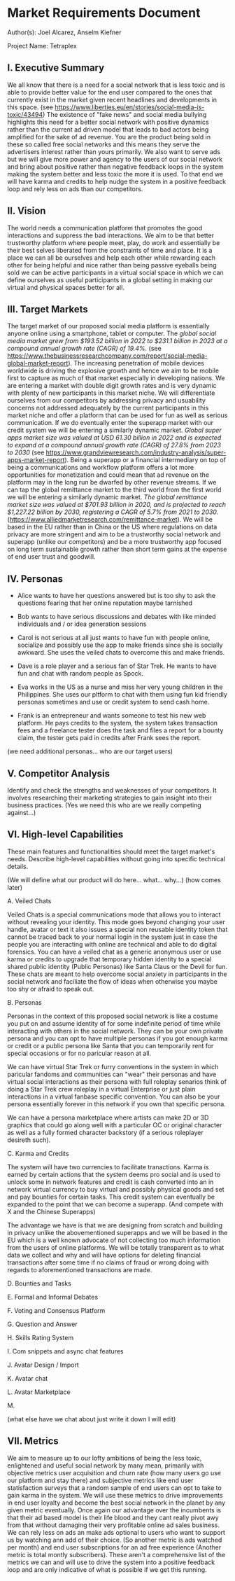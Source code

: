 # Market Requirements Document 

Author(s): Joel Alcarez, Anselm Kiefner

Project Name: Tetraplex

## I. Executive Summary

We all know that there is a need for a social network that is less toxic and is able to provide better value for the end user compared to the ones that currently exist in the market given recent headlines and developments in this space. (see https://www.liberties.eu/en/stories/social-media-is-toxic/43494) The existence of "fake news" and social media bullying highlights this need for a better social network with positive dynamics rather than the current ad driven model that leads to bad actors being amplified for the sake of ad revenue. You are the product being sold in these so called free social networks and this means they serve the advertisers interest rather than yours primarily.  We also want to serve ads but we will give more power and agency to the users of our social network and bring about positive rather than negative feedback loops in the system making the system better and less toxic the more it is used. To that end we will have karma and credits to help nudge the system in a positive feedback loop and rely less on ads than our competitors. 

## II. Vision

The world needs a communication platform that promotes the good interactions and suppress the bad interactions. We aim to be that better trustworthy platform where people meet, play, do work and essentially be their best selves liberated from the constraints of time and place. It is a place we can all be ourselves and help each other while rewarding each other for being helpful and nice rather than being passive eyeballs being sold we can be active participants in a virtual social space in which we can define ourselves as useful participants in a global setting in making our virtual and physical spaces better for all.


## III. Target Markets

The target market of our proposed social media platform is essentially anyone online using a smartphone, tablet or computer. The *global social media market grew from $193.52 billion in 2022 to $231.1 billion in 2023 at a compound annual growth rate (CAGR) of 19.4%.* (see https://www.thebusinessresearchcompany.com/report/social-media-global-market-report). The increasing penetration of mobile devices worldwide is driving the explosive growth and hence we aim to be mobile first to capture as much of that market especially in developing nations. We are entering a market with double digit growth rates and is very dynamic with plenty of new participants in this market niche. We will differentiate ourselves from our competitors by addressing privacy and usuability concerns not addressed adequately by the current participants in this market niche and offer a platform that can be used for fun as well as serious communication. If we do eventually enter the superapp market with our credit system we will be entering a similarly dynamic market. *Global super apps market size was valued at USD 61.30 billion in 2022 and is expected to expand at a compound annual growth rate (CAGR) of 27.8% from 2023 to 2030* (see https://www.grandviewresearch.com/industry-analysis/super-apps-market-report). Being a superapp or a financial intermediary on top of being a communications and workflow platform offers a lot more opportunities for monetization and could mean that ad revenue on the platform may in the long run be dwarfed by other revenue streams. If we can tap the global remittance market to the third world from the first world we will be entering a similarly dynamic market. *The global remittance market size was valued at $701.93 billion in 2020, and is projected to reach $1,227.22 billion by 2030, registering a CAGR of 5.7% from 2021 to 2030.* (https://www.alliedmarketresearch.com/remittance-market). We will be based in the EU rather than in China or the US where regulations on data privacy are more stringent and aim to be a trustworthy social network and superapp (unlike our competitors) and be a more trustworthy app focused on long term sustainable growth rather than short term gains at the expense of end user trust and goodwill.


## IV. Personas

* Alice wants to have her questions answered but is too shy to ask the questions fearing that her online reputation maybe tarnished

* Bob wants to have serious discussions and debates with like minded individuals and / or idea generation sessions 

* Carol is not serious at all just wants to have fun with people online, socialize and possibly use the app to make friends since she is socially awkward. She uses the veiled chats to overcome this and make friends.

* Dave is a role player and a serious fan of Star Trek. He wants to have fun and chat with random people as Spock.

* Eva works in the US as a nurse and miss her very young children in the Philippines. She uses our pltform to chat with them using fun kid friendly personas sometimes and use or credit system to send cash home.

* Frank is an entrepreneur and wants someone to test his new web platform. He pays credits to the system, the system takes transaction fees and a freelance tester does the task and files a report for a bounty claim, the tester gets paid in credits after Frank sees the report.

(we need additional personas... who are our target users)

## V. Competitor Analysis

Identify and check the strengths and weaknesses of your competitors. It involves researching their marketing strategies to gain insight into their business practices. (Yes we need this who are we really competing against...)


## VI. High-level Capabilities

These main features and functionalities should meet the target market's needs. Describe high-level capabilities without going into specific technical details.

(We will define what our product will do here... what... why...) (how comes later)

A. Veiled Chats

Veiled Chats is a special communications mode that allows you to interact without revealing your identity. This mode goes beyond changing your user handle, avatar or text it also issues a special non reusable identity token that cannot be traced back to your normal login in the system just in case the people you are interacting with online are technical and able to do digital forensics.
You can have a veiled chat as a generic anonymous user or use karma or credits to upgrade that temporary hidden identity to a special shared public identity (Public Personas) like Santa Claus or the Devil for fun. These chats are meant to help overcome social anxiety in participants in the social network and faciliate the flow of ideas when otherwise you maybe too shy or afraid to speak out.

B. Personas

Personas in the context of this proposed social network is like a costume you put on and assume identity of for some indefinite period of time while interacting with others in the social network. They can be your own private persona and you can opt to have multiple personas if you got enough karma or credit or a public persona like Santa that you can temporarily rent for special occasions or for no paricular reason at all.

We can have virtual Star Trek or furry conventions in the system in which paricular  fandoms and communities can "wear" their personas and have virtual social interactions as their persona with full roleplay senarios think of doing a Star Trek crew roleplay in a virtual Enterprise or just plain interactions in a virtual fanbase specific convention. You can also be your persona essentially forever in this network if you own that specific persona. 

We can have a persona marketplace where artists can make 2D or 3D graphics that could go along well with a particular OC or original character as well as a fully formed character backstory (if a serious roleplayer desireth such).

C. Karma and Credits

The system will have two currencies to facilitate tranactions. Karma is earned by certain actions that the system deems pro social and is used to unlock some in network features and credit is cash converted into an in network virtual currency to buy virtual and possibly physical goods and set and pay bounties for certain tasks. This credit system can eventually be expanded to the point that we can become a superapp. (And compete with X and the Chinese Superapps) 

The advantage we have is that we are designing from scratch and building in privacy unlike the abovementioned superapps and we will be based in the EU which is a well known advocate of not collecting too much information from the users of online platforms. We will be totally transparent as to what data we collect and why and will have options for deleting financial transactions after some time if no claims of fraud or wrong doing with regards to aforementioned transactions are made.

D. Bounties and Tasks
    
E. Formal and Informal Debates

F. Voting and Consensus Platform

G. Question and Answer

H. Skills Rating System

I. Com snippets and async chat features

J. Avatar Design / Import

K. Avatar chat

L. Avatar Marketplace

M. 

(what else have we chat about just write it down I will edit)

## VII. Metrics

We aim to measure up to our lofty ambitions of being the less toxic, enlightened and useful social network by many mean, primarily with objective metrics user acquisition and churn rate (how many users go use our platform and stay there) and subjective metrics like end user statisfaction surveys that a random sample of end users can opt to take to gain karma in the system. We will use these metrics to drive improvements in end user loyalty and become the best social network in the planet by any given metric eventually. Once again our advantage over the incumbents is that their ad based model is their life blood and they cant really pivot awy from that without damaging their very profitable online ad sales business. We can rely less on ads an make ads optional to users who want to support us by watching ann add of their choice. (So another metric is ads watched per month) and  end user subscriptions for an ad free experience (Another metric is total montly subscribers). These aren't a comprehensive list of the metrics we can and will use to drive the system into a positive feedback loop and are only indicative of what is possible if we get this running.
